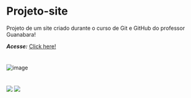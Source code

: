 # Projeto-site
 Projeto de um site criado durante o curso de Git e GitHub do professor Guanabara!
 
 __*Acesse:*__
 [Click here!](https://patricia-bandeira.github.io/Projeto-site/index.html)
 #
 ![image](https://user-images.githubusercontent.com/92181116/138547445-e55fd1a0-8534-4073-b524-e1e90956406a.png)

 #
<a href="https://github.com/Patricia-Bandeira" target="_blank"><img src="https://img.shields.io/badge/GitHub-100000?style=for-the-badge&logo=github&logoColor=white" target="_blank"></a> 
<a href = "mailto:patriciabandeira.2611@gmail.com"><img src="https://img.shields.io/badge/-Gmail-%23333?style=for-the-badge&logo=gmail&logoColor=white" target="_blank"></a>



